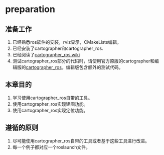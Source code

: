# preparation

## 准备工作
1. 已经熟悉ros软件的安装，rviz显示，CMakeLists编辑。
2. 已经安装了cartographer和cartographer_ros.
3. 已经阅读了[cartographer_ros wiki](https://google-cartographer-ros.readthedocs.io/en/latest/)
4. 测试cartographer_ros部分的代码时，请使用官方原版的cartographer和编辑版的[cartographer_ros](https://github.com/wzAuto/cartographer_ros.git)。编辑版包含额外的测试代码。

## 本章目的
1. 学习使用cartographer_ros自带的工具。
2. 使用cartographer_ros实现建图功能。
3. 使用cartographer_ros实现定位功能。

## 遵循的原则
1. 尽可能使用cartographer_ros自带的工具或者基于这些工具进行改进。
2. 每一个例子都对应一个roslaunch文件。